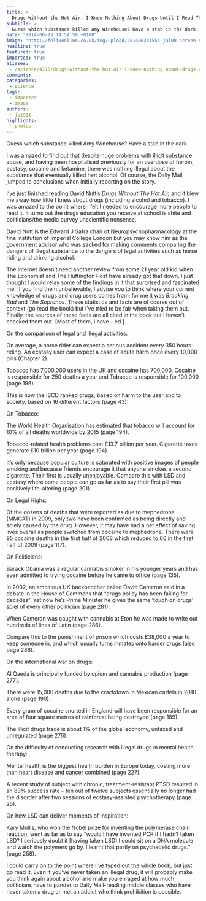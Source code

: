 ```yaml
---
title: >
  Drugs Without the Hot Air: I Knew Nothing About Drugs Until I Read This Book
subtitle: >
  Guess which substance killed Amy Winehouse? Have a stab in the dark.
date: "2014-06-23 14:54:59 +0100"
image: "http://felixonline.co.uk/img/upload/201406231554-jal08-screen-shot-2014-06-23-at-15.54.42.png"
headline: true
featured: true
imported: true
aliases:
 - /science/4715/drugs-without-the-hot-air-i-knew-nothing-about-drugs-until-i-read-this-book
comments:
categories:
 - science
tags:
 - imported
 - image
authors:
 - jp1911
highlights:
 - photos
---
```


Guess which substance killed Amy Winehouse? Have a stab in the dark.

I was amazed to find out that despite huge problems with illicit substance abuse, and having been hospitalised previously for an overdose of heroin, ecstasy, cocaine and ketamine, there was nothing illegal about the substance that eventually killed her: alcohol. Of course, the Daily Mail jumped to conclusions when initially reporting on the story.

I’ve just finished reading David Nutt’s _Drugs Without The Hot Air,_ and it blew me away how little I knew about drugs (including alcohol and tobacco). I was amazed to the point where I felt I needed to encourage more people to read it. It turns out the drugs education you receive at school is shite and politicians/the media purvey unscientific nonsense.

David Nutt is the Edward J Safra chair of Neuropsychopharmacology at the fine institution of Imperial College London but you may know him as the government advisor who was sacked for making comments comparing the dangers of illegal substance to the dangers of legal activities such as horse riding and drinking alcohol.

The internet doesn’t need another review from some 21 year old kid when The Economist and The Huffington Post have already got that down. I just thought I would relay some of the findings in it that surprised and fascinated me. If you find them unbelievable, I advise you to think where your current knowledge of drugs and drug users comes from; for me it was _Breaking Bad_ and _The Sopranos_. These statistics and facts are of course out of context (go read the book) but I’ve tried to be fair when taking them out. Finally, the sources of these facts are all cited in the book but I haven’t checked them out. [Most of them, I have – ed.]

On the comparison of legal and illegal activities:

On average, a horse rider can expect a serious accident every 350 hours riding. An ecstasy user can expect a case of acute harm once every 10,000 pills (Chapter 2).

Tobacco has 7,000,000 users in the UK and cocaine has 700,000. Cocaine is responsible for 250 deaths a year and Tobacco is responsible for 100,000 (page 196).

This is how the ISCD ranked drugs, based on harm to the user and to society, based on 16 different factors (page 43):

On Tobacco:

The World Health Organisation has estimated that tobacco will account for 10% of all deaths worldwide by 2015 (page 194).

Tobacco-related health problems cost £13.7 billion per year. Cigarette taxes generate £10 billion per year (page 194).

It’s only because popular culture is saturated with positive images of people smoking and because friends encourage it that anyone smokes a second cigarette. Their first is usually unenjoyable. Compare this with LSD and ecstasy where some people can go as far as to say their first pill was positively life-altering (page 201).

On Legal Highs:

Of the dozens of deaths that were reported as due to mephedrone (MMCAT) in 2009, only two have been confirmed as being directly and solely caused by the drug. However, it may have had a net effect of saving lives overall as people switched from cocaine to mephedrone. There were 95 cocaine deaths in the first half of 2008 which reduced to 66 in the first half of 2009 (page 117).

On Politicians:

Barack Obama was a regular cannabis smoker in his younger years and has even admitted to trying cocaine before he came to office (page 135).

In 2002, an ambitious UK backbencher called David Cameron said in a debate in the House of Commons that “drugs policy has been failing for decades”. Yet now he’s Prime Minister he gives the same ‘tough on drugs’ spiel of every other politician (page 281).

When Cameron was caught with cannabis at Eton he was made to write out hundreds of lines of Latin (page 286).

Compare this to the punishment of prison which costs £38,000 a year to keep someone in, and which usually turns inmates onto harder drugs (also page 286).

On the international war on drugs:

Al Qaeda is principally funded by opium and cannabis production (page 277).

There were 15,000 deaths due to the crackdown in Mexican cartels in 2010 alone (page 190).

Every gram of cocaine snorted in England will have been responsible for an area of four square metres of rainforest being destroyed (page 189).

The illicit drugs trade is about 1% of the global economy, untaxed and unregulated (page 276).

On the difficulty of conducting research with illegal drugs in mental health therapy:

Mental health is the biggest health burden in Europe today, costing more than heart disease and cancer combined (page 227).

A recent study of subject with chronic, treatment-resistant PTSD resulted in an 83% success rate – ten out of twelve subjects essentially no longer had the disorder after two sessions of ecstasy-assisted psychotherapy (page 25).

On how LSD can deliver moments of inspiration:

Kary Mullis, who won the Nobel prize for inventing the polymerase chain reaction, went as far as to say “would I have invented PCR if I hadn’t taken LSD? I seriously doubt it [having taken LSD] I could sit on a DNA molecule and watch the polymers go by. I learnt that partly on psychedelic drugs.” (page 258).

I could carry on to the point where I’ve typed out the whole book, but just go read it. Even if you’ve never taken an illegal drug, it will probably make you think again about alcohol and make you enraged at how much politicians have to pander to Daily Mail-reading middle classes who have never taken a drug or met an addict who think prohibition is possible.
